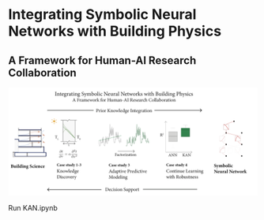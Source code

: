 # Integrating Symbolic Neural Networks with Building Physics
## A Framework for Human-AI Research Collaboration

![Graphic Abstract](images/graphic_abstract.png)

Run KAN.ipynb
